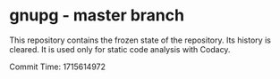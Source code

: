 # gnupg - master branch

This repository contains the frozen state of the repository.
Its history is cleared. It is used only for static code
analysis with Codacy.

Commit Time: 1715614972